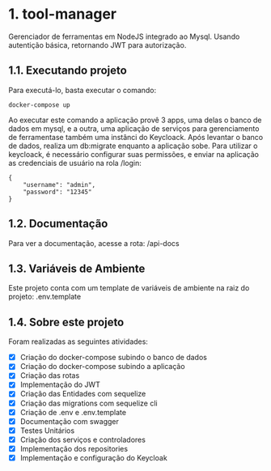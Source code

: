# 1. tool-manager
Gerenciador de ferramentas em NodeJS integrado ao Mysql. Usando autentição básica, retornando JWT para autorização.

## 1.1. Executando projeto
Para executá-lo, basta executar o comando: 
````
docker-compose up
````
Ao executar este comando a aplicação provê 3 apps, uma delas o banco de dados em mysql, e a outra, uma aplicação de serviços para gerenciamento de ferramentase também uma instânci do Keycloack.
Após levantar o banco de dados, realiza um db:migrate enquanto a aplicação sobe. 
Para utilizar o keycloack, é necessário configurar suas permissões, e enviar na aplicação as credenciais de usuário na rola /login:
````
{
    "username": "admin",
    "password": "12345"
}
````

## 1.2. Documentação
Para ver a documentação, acesse a rota: /api-docs

## 1.3. Variáveis de Ambiente
Este projeto conta com um template de variáveis de ambiente na raiz do projeto: .env.template

## 1.4. Sobre este projeto
Foram realizadas as seguintes atividades: 
- [x] Criação do docker-compose subindo o banco de dados
- [x] Criação do docker-compose subindo a aplicação
- [x] Criação das rotas 
- [x] Implementação do JWT
- [x] Criação das Entidades com sequelize
- [x] Criação das migrations com sequelize cli
- [x] Criação de .env e .env.template
- [x] Documentação com swagger
- [x] Testes Unitários 
- [x] Criação dos serviços e controladores
- [x] Implementação dos repositories
- [x] Implementação e configuração do Keycloak 
